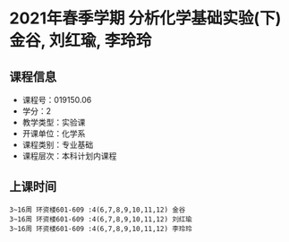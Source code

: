 # 2021年春季学期 分析化学基础实验(下) 金谷, 刘红瑜, 李玲玲






## 课程信息

- 课程号：019150.06
- 学分：2
- 教学类型：实验课
- 开课单位：化学系
- 课程类别：专业基础
- 课程层次：本科计划内课程

## 上课时间

```
3~16周 环资楼601-609 :4(6,7,8,9,10,11,12) 金谷
3~16周 环资楼601-609 :4(6,7,8,9,10,11,12) 刘红瑜
3~16周 环资楼601-609 :4(6,7,8,9,10,11,12) 李玲玲
```

